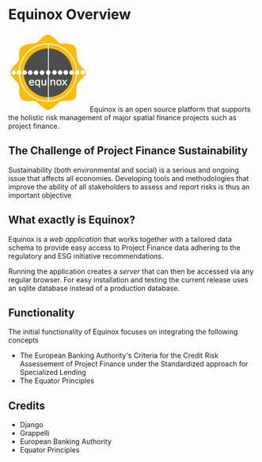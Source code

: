 # Equinox Overview
![Equinox Logo](/docs/source/equinox.png) Equinox is an open source platform that supports the holistic risk management of major spatial finance projects such as project finance.

## The Challenge of Project Finance Sustainability
Sustainability (both environmental and social) is a serious and ongoing issue that affects all economies. Developing tools and methodologies that improve the ability of all stakeholders to assess and report risks is thus an important objective

## What exactly is Equinox?
Equinox is a *web application* that works together with a tailored data schema to provide easy access to Project Finance data adhering to the regulatory and ESG initiative recommendations. 

Running the application creates a *server* that can then be accessed via any regular browser. For easy installation and testing the current release uses an sqlite database instead of a production database.

## Functionality

The initial functionality of Equinox focuses on integrating the following concepts</p>

* The European Banking Authority's Criteria for the Credit Risk Assessement of Project Finance under the Standardized approach for Specialized Lending 
* The Equator Principles


## Credits
* Django
* Grappelli
* European Banking Authority
* Equator Principles
